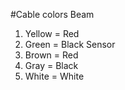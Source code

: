 #Cable colors
Beam
1. Yellow = Red
2. Green = Black
Sensor
3. Brown = Red
4. Gray = Black
5. White = White
